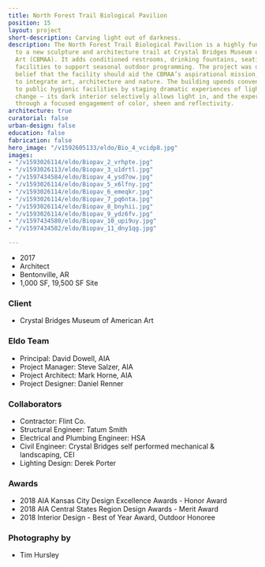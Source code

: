 ```yaml
---
title: North Forest Trail Biological Pavilion
position: 15
layout: project
short-description: Carving light out of darkness.
description: The North Forest Trail Biological Pavilion is a highly functional addition
  to a new sculpture and architecture trail at Crystal Bridges Museum of American
  Art (CBMAA). It adds conditioned restrooms, drinking fountains, seating and maintenance
  facilities to support seasonal outdoor programming. The project was driven by the
  belief that the facility should aid the CBMAA’s aspirational mission, which seeks
  to integrate art, architecture and nature. The building upends conventional approaches
  to public hygienic facilities by staging dramatic experiences of light and seasonal
  change — its dark interior selectively allows light in, and the experience is heightened
  through a focused engagement of color, sheen and reflectivity.
architecture: true
curatorial: false
urban-design: false
education: false
fabrication: false
hero_image: "/v1592605133/eldo/Bio_4_vcidp8.jpg"
images:
- "/v1593026114/eldo/Biopav_2_vrhpte.jpg"
- "/v1593026113/eldo/Biopav_3_u1drtl.jpg"
- "/v1597434584/eldo/Biopav_4_ysd7ow.jpg"
- "/v1593026114/eldo/Biopav_5_x6lfny.jpg"
- "/v1593026114/eldo/Biopav_6_emeqkr.jpg"
- "/v1593026114/eldo/Biopav_7_pq6nta.jpg"
- "/v1593026114/eldo/Biopav_8_bnyhii.jpg"
- "/v1593026114/eldo/Biopav_9_ydz6fv.jpg"
- "/v1597434580/eldo/Biopav_10_upi9uy.jpg"
- "/v1597434582/eldo/Biopav_11_dny1qg.jpg"

---
```

- 2017
- Architect
- Bentonville, AR
- 1,000 SF, 19,500 SF Site

### Client
- Crystal Bridges Museum of American Art

### Eldo Team
- Principal: David Dowell, AIA
- Project Manager: Steve Salzer, AIA
- Project Architect: Mark Horne, AIA
- Project Designer: Daniel Renner

### Collaborators
- Contractor: Flint Co.
- Structural Engineer: Tatum Smith
- Electrical and Plumbing Engineer: HSA
- Civil Engineer: Crystal Bridges self performed mechanical & landscaping, CEI
- Lighting Design: Derek Porter

### Awards
- 2018 AIA Kansas City Design Excellence Awards - Honor Award
- 2018 AIA Central States Region Design Awards - Merit Award
- 2018 Interior Design - Best of Year Award, Outdoor Honoree

### Photography by
- Tim Hursley